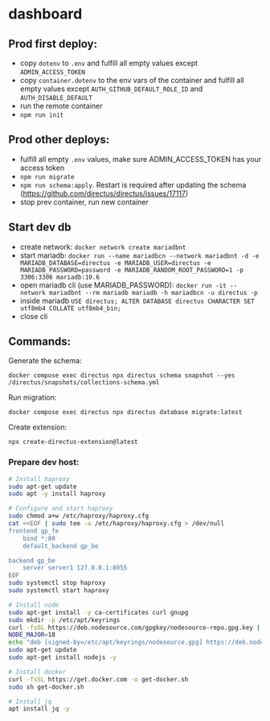 # dashboard

## Prod first deploy:

- copy `dotenv` to `.env` and fulfill all empty values except `ADMIN_ACCESS_TOKEN`
- copy `container.dotenv` to the env vars of the container and fulfill all empty values except `AUTH_GITHUB_DEFAULT_ROLE_ID` and `AUTH_DISABLE_DEFAULT`
- run the remote container
- `npm run init`

## Prod other deploys:

- fulfill all empty `.env` values, make sure ADMIN_ACCESS_TOKEN has your access token
- `npm run migrate`
- `npm run schema:apply`. Restart is required after updating the schema (https://github.com/directus/directus/issues/17117)
- stop prev container, run new container

## Start dev db

- create network: `docker network create mariadbnt`
- start mariadb: `docker run --name mariadbcn --network mariadbnt -d -e MARIADB_DATABASE=directus -e MARIADB_USER=directus -e MARIADB_PASSWORD=password -e MARIADB_RANDOM_ROOT_PASSWORD=1 -p 3306:3306 mariadb:10.6`
- open mariadb cli (use MARIADB_PASSWORD): `docker run -it --network mariadbnt --rm mariadb mariadb -h mariadbcn -u directus -p`
- inside mariadb `USE directus; ALTER DATABASE directus CHARACTER SET utf8mb4 COLLATE utf8mb4_bin;`
- close cli

## Commands:

Generate the schema:

`docker compose exec directus npx directus schema snapshot --yes /directus/snapshots/collections-schema.yml`

Run migration:

`docker compose exec directus npx directus database migrate:latest`

Create extension:

`npx create-directus-extension@latest`

### Prepare dev host:

```bash
# Install haproxy
sudo apt-get update
sudo apt -y install haproxy

# Configure and start haproxy
sudo chmod a+w /etc/haproxy/haproxy.cfg
cat <<EOF | sudo tee -a /etc/haproxy/haproxy.cfg > /dev/null
frontend gp_fe
    bind *:80
    default_backend gp_be

backend gp_be
    server server1 127.0.0.1:8055
EOF
sudo systemctl stop haproxy
sudo systemctl start haproxy

# Install node
sudo apt-get install -y ca-certificates curl gnupg
sudo mkdir -p /etc/apt/keyrings
curl -fsSL https://deb.nodesource.com/gpgkey/nodesource-repo.gpg.key | sudo gpg --dearmor -o /etc/apt/keyrings/nodesource.gpg
NODE_MAJOR=18
echo "deb [signed-by=/etc/apt/keyrings/nodesource.gpg] https://deb.nodesource.com/node_$NODE_MAJOR.x nodistro main" | sudo tee /etc/apt/sources.list.d/nodesource.list
sudo apt-get update
sudo apt-get install nodejs -y

# Install docker
curl -fsSL https://get.docker.com -o get-docker.sh
sudo sh get-docker.sh

# Install jq
apt install jq -y
```
